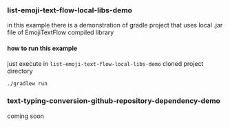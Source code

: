 ### list-emoji-text-flow-local-libs-demo
in this example there is a demonstration of
gradle project that uses local .jar file
of EmojiTextFlow compiled library

#### how to run this example
just execute in `list-emoji-text-flow-local-libs-demo`
cloned project directory

```bash
./gradlew run
```


### text-typing-conversion-github-repository-dependency-demo
coming soon